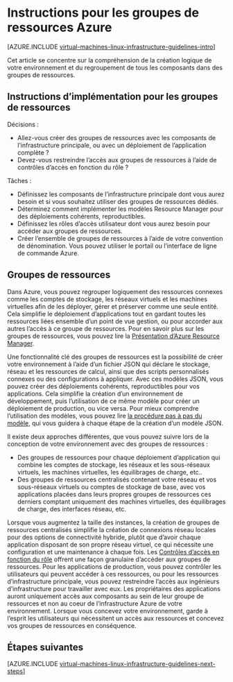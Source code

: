 <properties
	pageTitle="Instructions pour les groupes de ressources | Microsoft Azure"
	description="Découvrez-en plus sur les principales instructions de conception et d’implémentation pour le déploiement de groupes de ressources dans des services d’infrastructure Azure."
	documentationCenter=""
	services="virtual-machines-linux"
	authors="iainfoulds"
	manager="timlt"
	editor=""
	tags="azure-resource-manager"/>

<tags
	ms.service="virtual-machines-linux"
	ms.workload="infrastructure-services"
	ms.tgt_pltfrm="vm-linux"
	ms.devlang="na"
	ms.topic="article"
	ms.date="06/22/2016"
	ms.author="iainfou"/>

# Instructions pour les groupes de ressources Azure

[AZURE.INCLUDE [virtual-machines-linux-infrastructure-guidelines-intro](../../includes/virtual-machines-linux-infrastructure-guidelines-intro.md)]

Cet article se concentre sur la compréhension de la création logique de votre environnement et du regroupement de tous les composants dans des groupes de ressources.


## Instructions d’implémentation pour les groupes de ressources

Décisions :

- Allez-vous créer des groupes de ressources avec les composants de l’infrastructure principale, ou avec un déploiement de l’application complète ?
- Devez-vous restreindre l’accès aux groupes de ressources à l’aide de contrôles d’accès en fonction du rôle ?

Tâches :

- Définissez les composants de l’infrastructure principale dont vous aurez besoin et si vous souhaitez utiliser des groupes de ressources dédiés.
- Déterminez comment implémenter les modèles Resource Manager pour des déploiements cohérents, reproductibles.
- Définissez les rôles d’accès utilisateur dont vous aurez besoin pour accéder aux groupes de ressources.
- Créer l’ensemble de groupes de ressources à l’aide de votre convention de dénomination. Vous pouvez utiliser le portail ou l’interface de ligne de commande Azure.


## Groupes de ressources

Dans Azure, vous pouvez regrouper logiquement des ressources connexes comme les comptes de stockage, les réseaux virtuels et les machines virtuelles afin de les déployer, gérer et préserver comme une seule entité. Cela simplifie le déploiement d’applications tout en gardant toutes les ressources liées ensemble d’un point de vue gestion, ou pour accorder aux autres l’accès à ce groupe de ressources. Pour en savoir plus sur les groupes de ressources, vous pouvez lire la [Présentation d’Azure Resource Manager](../resource-group-overview.md).

Une fonctionnalité clé des groupes de ressources est la possibilité de créer votre environnement à l’aide d’un fichier JSON qui déclare le stockage, réseau et les ressources de calcul, ainsi que des scripts personnalisés connexes ou des configurations à appliquer. Avec ces modèles JSON, vous pouvez créer des déploiements cohérents, reproductibles pour vos applications. Cela simplifie la création d’un environnement de développement, puis l’utilisation de ce même modèle pour créer un déploiement de production, ou vice versa. Pour mieux comprendre l’utilisation des modèles, vous pouvez lire [la procédure pas à pas du modèle](../resource-manager-template-walkthrough.md), qui vous guidera à chaque étape de la création d’un modèle JSON.

Il existe deux approches différentes, que vous pouvez suivre lors de la conception de votre environnement avec des groupes de ressources :

- Des groupes de ressources pour chaque déploiement d’application qui combine les comptes de stockage, les réseaux et les sous-réseaux virtuels, les machines virtuelles, les équilibrages de charge, etc..
- Des groupes de ressources centralisés contenant votre réseau et vos sous-réseaux virtuels ou comptes de stockage de base, avec vos applications placées dans leurs propres groupes de ressources ces derniers comptant uniquement des machines virtuelles, des équilibrages de charge, des interfaces réseau, etc.

Lorsque vous augmentez la taille des instances, la création de groupes de ressources centralisés simplifie la création de connexions réseau locales pour des options de connectivité hybride, plutôt que d’avoir chaque application disposant de son propre réseau virtuel, ce qui nécessite une configuration et une maintenance à chaque fois. Les [Contrôles d’accès en fonction du rôle](../active-directory/role-based-access-control-what-is.md) offrent une façon granulaire d’accéder aux groupes de ressources. Pour les applications de production, vous pouvez contrôler les utilisateurs qui peuvent accéder à ces ressources, ou pour les ressources d’infrastructure principale, vous pouvez restreindre l’accès aux ingénieurs d’infrastructure pour travailler avec eux. Les propriétaires des applications auront uniquement accès aux composants au sein de leur groupe de ressources et non au coeur de l’infrastructure Azure de votre environnement. Lorsque vous concevez votre environnement, garde à l’esprit les utilisateurs qui nécessitent un accès aux ressources et concevez vos groupes de ressources en conséquence.


## Étapes suivantes

[AZURE.INCLUDE [virtual-machines-linux-infrastructure-guidelines-next-steps](../../includes/virtual-machines-linux-infrastructure-guidelines-next-steps.md)]

<!---HONumber=AcomDC_0706_2016-->